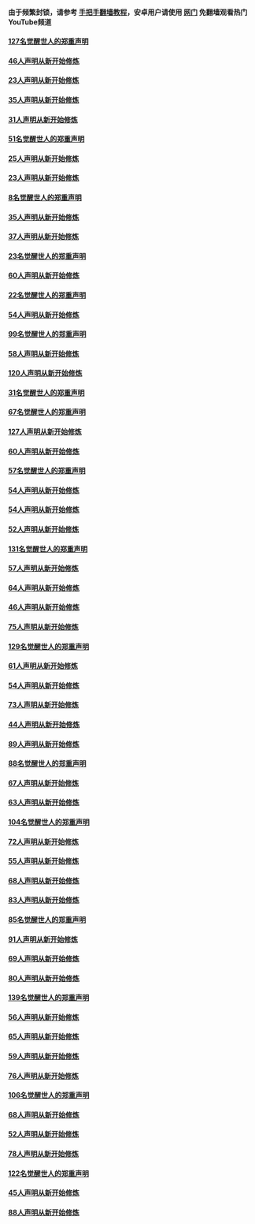 #### 由于频繁封锁，请参考 [手把手翻墙教程](https://github.com/gfw-breaker/guides/wiki/)，安卓用户请使用 [网门](https://github.com/gfw-breaker/nogfw/blob/master/dl.md?t=02221900) 免翻墙观看热门YouTube频道 

#### [127名觉醒世人的郑重声明](../pages/91/421224.md?t=02221900) 

#### [46人声明从新开始修炼](../pages/91/421203.md?t=02221900) 

#### [23人声明从新开始修炼](../pages/91/421138.md?t=02221900) 

#### [35人声明从新开始修炼](../pages/91/421122.md?t=02221900) 

#### [31人声明从新开始修炼](../pages/91/421081.md?t=02221900) 

#### [51名觉醒世人的郑重声明](../pages/91/421080.md?t=02221900) 

#### [25人声明从新开始修炼](../pages/91/421020.md?t=02221900) 

#### [23人声明从新开始修炼](../pages/91/420884.md?t=02221900) 

#### [8名觉醒世人的郑重声明](../pages/91/420883.md?t=02221900) 

#### [35人声明从新开始修炼](../pages/91/420809.md?t=02221900) 

#### [37人声明从新开始修炼](../pages/91/420766.md?t=02221900) 

#### [23名觉醒世人的郑重声明](../pages/91/420765.md?t=02221900) 

#### [60人声明从新开始修炼](../pages/91/420727.md?t=02221900) 

#### [22名觉醒世人的郑重声明](../pages/91/420726.md?t=02221900) 

#### [54人声明从新开始修炼](../pages/91/420529.md?t=02221900) 

#### [99名觉醒世人的郑重声明](../pages/91/420528.md?t=02221900) 

#### [58人声明从新开始修炼](../pages/91/420198.md?t=02221900) 

#### [120人声明从新开始修炼](../pages/91/420141.md?t=02221900) 

#### [31名觉醒世人的郑重声明](../pages/91/420197.md?t=02221900) 

#### [67名觉醒世人的郑重声明](../pages/91/420140.md?t=02221900) 

#### [127人声明从新开始修炼](../pages/91/420082.md?t=02221900) 

#### [60人声明从新开始修炼](../pages/91/420081.md?t=02221900) 

#### [57名觉醒世人的郑重声明](../pages/91/420080.md?t=02221900) 

#### [54人声明从新开始修炼](../pages/91/419533.md?t=02221900) 

#### [54人声明从新开始修炼](../pages/91/419532.md?t=02221900) 

#### [52人声明从新开始修炼](../pages/91/419531.md?t=02221900) 

#### [131名觉醒世人的郑重声明](../pages/91/419530.md?t=02221900) 

#### [57人声明从新开始修炼](../pages/91/419430.md?t=02221900) 

#### [64人声明从新开始修炼](../pages/91/419429.md?t=02221900) 

#### [46人声明从新开始修炼](../pages/91/419428.md?t=02221900) 

#### [75人声明从新开始修炼](../pages/91/419427.md?t=02221900) 

#### [129名觉醒世人的郑重声明](../pages/91/419426.md?t=02221900) 

#### [61人声明从新开始修炼](../pages/91/419198.md?t=02221900) 

#### [54人声明从新开始修炼](../pages/91/419197.md?t=02221900) 

#### [73人声明从新开始修炼](../pages/91/419196.md?t=02221900) 

#### [44人声明从新开始修炼](../pages/91/419075.md?t=02221900) 

#### [89人声明从新开始修炼](../pages/91/419074.md?t=02221900) 

#### [88名觉醒世人的郑重声明](../pages/91/419195.md?t=02221900) 

#### [67人声明从新开始修炼](../pages/91/419073.md?t=02221900) 

#### [63人声明从新开始修炼](../pages/91/419072.md?t=02221900) 

#### [104名觉醒世人的郑重声明](../pages/91/419071.md?t=02221900) 

#### [72人声明从新开始修炼](../pages/91/418902.md?t=02221900) 

#### [55人声明从新开始修炼](../pages/91/418901.md?t=02221900) 

#### [68人声明从新开始修炼](../pages/91/418900.md?t=02221900) 

#### [83人声明从新开始修炼](../pages/91/418757.md?t=02221900) 

#### [85名觉醒世人的郑重声明](../pages/91/418899.md?t=02221900) 

#### [91人声明从新开始修炼](../pages/91/418756.md?t=02221900) 

#### [69人声明从新开始修炼](../pages/91/418755.md?t=02221900) 

#### [80人声明从新开始修炼](../pages/91/418754.md?t=02221900) 

#### [139名觉醒世人的郑重声明](../pages/91/418753.md?t=02221900) 

#### [56人声明从新开始修炼](../pages/91/418594.md?t=02221900) 

#### [65人声明从新开始修炼](../pages/91/418593.md?t=02221900) 

#### [59人声明从新开始修炼](../pages/91/418592.md?t=02221900) 

#### [76人声明从新开始修炼](../pages/91/418431.md?t=02221900) 

#### [106名觉醒世人的郑重声明](../pages/91/418591.md?t=02221900) 

#### [68人声明从新开始修炼](../pages/91/418430.md?t=02221900) 

#### [52人声明从新开始修炼](../pages/91/418429.md?t=02221900) 

#### [78人声明从新开始修炼](../pages/91/418428.md?t=02221900) 

#### [122名觉醒世人的郑重声明](../pages/91/418427.md?t=02221900) 

#### [45人声明从新开始修炼](../pages/91/418248.md?t=02221900) 

#### [88人声明从新开始修炼](../pages/91/418247.md?t=02221900) 

